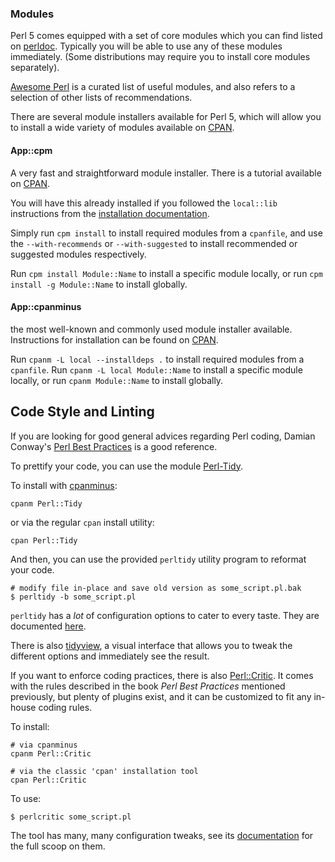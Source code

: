 ### Modules

Perl 5 comes equipped with a set of core modules which you can find
listed on [perldoc](https://perldoc.pl/modules). Typically you will be
able to use any of these modules immediately. (Some distributions may
require you to install core modules separately).

[Awesome Perl](https://github.com/hachiojipm/awesome-perl) is a curated list of
useful modules, and also refers to a selection of other lists of recommendations.

There are several module installers available for Perl 5, which will allow
you to install a wide variety of modules available on [CPAN](https://metacpan.org/).

#### App::cpm
A very fast and straightforward module installer.
There is a tutorial available on [CPAN](https://metacpan.org/pod/App::cpm::Tutorial).

You will have this already installed if you followed the `local::lib`
instructions from the [installation documentation](https://exercism.io/tracks/perl5/installation).

Simply run `cpm install` to install required modules from a `cpanfile`,
and use the `--with-recommends` or `--with-suggested` to install recommended
or suggested modules respectively.

Run `cpm install Module::Name` to install a specific module locally, or
run `cpm install -g Module::Name` to install globally.

#### App::cpanminus
the most well-known and commonly used module installer available.
Instructions for installation can be found on [CPAN](https://metacpan.org/pod/App::cpanminus).

Run `cpanm -L local --installdeps .` to install required modules
from a `cpanfile`.
Run `cpanm -L local Module::Name` to install a specific module
locally, or run `cpanm Module::Name` to install globally.

## Code Style and Linting

If you are looking for good general advices regarding Perl coding,
Damian Conway's [Perl Best Practices][PBP] is a good reference.

To prettify your code, you can use the module
[Perl-Tidy][PerlTidy].

To install with [cpanminus][]:

    cpanm Perl::Tidy

or via the regular `cpan` install utility:

    cpan Perl::Tidy

And then, you can use the provided `perltidy` utility program
to reformat your code.

    # modify file in-place and save old version as some_script.pl.bak
    $ perltidy -b some_script.pl

`perltidy` has a *lot* of configuration options to cater to every taste. They
are documented [here][perltidyDocs].

There is also [tidyview], a visual interface that allows you to
tweak the different options and immediately see the result.

If you want to enforce coding practices, there is also
[Perl::Critic][perlcritic]. It comes with the rules described in
the book *Perl Best Practices* mentioned previously, but plenty of
plugins exist, and it can be customized to fit any in-house coding
rules.

To install:

    # via cpanminus
    cpanm Perl::Critic

    # via the classic 'cpan' installation tool
    cpan Perl::Critic

To use:

    $ perlcritic some_script.pl

The tool has many, many configuration tweaks, see its
[documentation][perlcriticdocs] for the full scoop on them.


[PBP]:            http://shop.oreilly.com/product/9780596001735.do
[PerlTidy]:       https://metacpan.org/release/Perl-Tidy
[cpanminus]:      http://search.cpan.org/~miyagawa/App-cpanminus-1.7042
[perltidyDocs]:   https://metacpan.org/pod/distribution/Perl-Tidy/docs/stylekey.pod
[tidyview]:       https://sourceforge.net/projects/tidyview/
[perlcritic]:     https://metacpan.org/release/Perl-Critic
[perlcriticdocs]: https://metacpan.org/pod/distribution/Perl-Critic/bin/perlcritic
